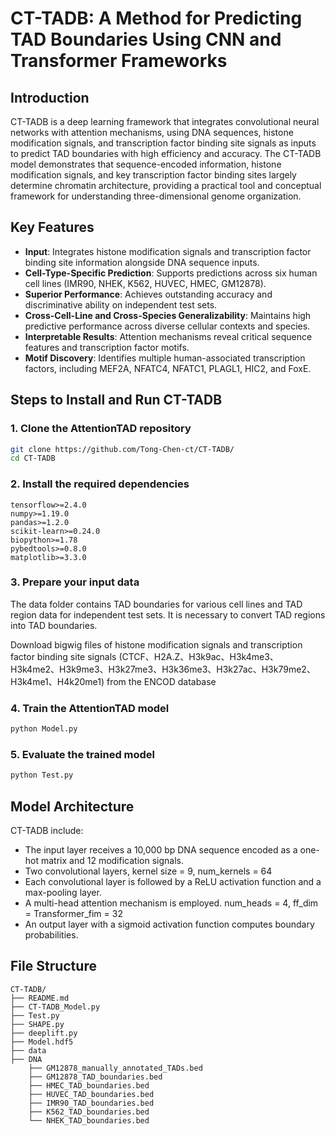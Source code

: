 # CT-TADB: A Method for Predicting TAD Boundaries Using CNN and Transformer Frameworks

## Introduction

CT-TADB is a deep learning framework that integrates convolutional neural networks with attention mechanisms, using DNA sequences, histone modification signals, and transcription factor binding site signals as inputs to predict TAD boundaries with high efficiency and accuracy. The CT-TADB model demonstrates that sequence-encoded information, histone modification signals, and key transcription factor binding sites largely determine chromatin architecture, providing a practical tool and conceptual framework for understanding three-dimensional genome organization.

## Key Features

- **Input**: Integrates histone modification signals and transcription factor binding site information alongside DNA sequence inputs.
- **Cell-Type-Specific Prediction**: Supports predictions across six human cell lines (IMR90, NHEK, K562, HUVEC, HMEC, GM12878).
- **Superior Performance**: Achieves outstanding accuracy and discriminative ability on independent test sets.
- **Cross-Cell-Line and Cross-Species Generalizability**: Maintains high predictive performance across diverse cellular contexts and species.
- **Interpretable Results**: Attention mechanisms reveal critical sequence features and transcription factor motifs.
- **Motif Discovery**: Identifies multiple human-associated transcription factors, including MEF2A, NFATC4, NFATC1, PLAGL1, HIC2, and FoxE.

## Steps to Install and Run CT-TADB

### 1. Clone the AttentionTAD repository

```bash
git clone https://github.com/Tong-Chen-ct/CT-TADB/
cd CT-TADB
```

### 2. Install the required dependencies

```
tensorflow>=2.4.0
numpy>=1.19.0
pandas>=1.2.0
scikit-learn>=0.24.0
biopython>=1.78
pybedtools>=0.8.0
matplotlib>=3.3.0
```

### 3. Prepare your input data

The data folder contains TAD boundaries for various cell lines and TAD region data for independent test sets. It is necessary to convert TAD regions into TAD boundaries.

Download bigwig files of histone modification signals and transcription factor binding site signals (CTCF、H2A.Z、H3k9ac、H3k4me3、H3k4me2、H3k9me3、H3k27me3、H3k36me3、H3k27ac、H3k79me2、H3k4me1、H4k20me1﻿) from the ENCOD database

### 4. Train the AttentionTAD model

```bash
python Model.py
```

### 5. Evaluate the trained model

```bash
python Test.py
```

## Model Architecture

CT-TADB include:

- The input layer receives a 10,000 bp DNA sequence encoded as a one-hot matrix and 12 modification signals.
- Two convolutional layers, kernel size = 9, num_kernels = 64
- Each convolutional layer is followed by a ReLU activation function and a max-pooling layer.
- A multi-head attention mechanism is employed. num_heads = 4, ff_dim = Transformer_fim = 32
- An output layer with a sigmoid activation function computes boundary probabilities.

## File Structure

```
CT-TADB/
├── README.md
├── CT-TADB_Model.py
├── Test.py
├── SHAPE.py
├── deeplift.py
├── Model.hdf5
├── data
├── DNA
    ├── GM12878_manually_annotated_TADs.bed
    ├── GM12878_TAD_boundaries.bed
    ├── HMEC_TAD_boundaries.bed
    ├── HUVEC_TAD_boundaries.bed
    ├── IMR90_TAD_boundaries.bed
    ├── K562_TAD_boundaries.bed
    └── NHEK_TAD_boundaries.bed
```
